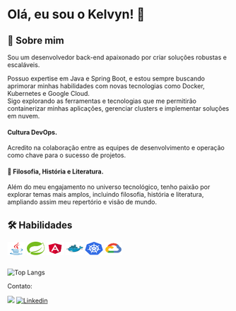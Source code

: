 
# Olá, eu sou o Kelvyn! 👋  




## 🚀 Sobre mim

Sou um desenvolvedor back-end apaixonado por criar soluções robustas e escaláveis.  

Possuo expertise em Java e Spring Boot, e estou sempre buscando aprimorar minhas habilidades com novas tecnologias como Docker, Kubernetes e Google Cloud.  
Sigo explorando as ferramentas e tecnologias que me permitirão containerizar minhas aplicações, gerenciar clusters e implementar soluções em nuvem.  

#### Cultura DevOps.
Acredito na colaboração entre as equipes de desenvolvimento e operação como chave para o sucesso de projetos.  

#### 🧩 Filosofia, História e Literatura.
Além do meu engajamento no universo tecnológico, tenho paixão por explorar temas mais amplos, 
incluindo filosofia, história e literatura, ampliando assim meu repertório e visão de mundo.  




## 🛠 Habilidades


<div>

<img align="center" alt="Kelvyn-Java" height="30" width="40" src="https://raw.githubusercontent.com/devicons/devicon/master/icons/java/java-original.svg">
<img align="center" alt="Kelvyn-Spring" height="30" width="40" src="https://raw.githubusercontent.com/devicons/devicon/master/icons/spring/spring-original.svg">
<img align="center" alt="Kelvyn-angular" height="30" width="40" src="https://raw.githubusercontent.com/devicons/devicon/master/icons/angular/angular-original.svg">
<img align="center" alt="Kelvyn-Docker" height="30" width="40" src="https://raw.githubusercontent.com/devicons/devicon/master/icons/docker/docker-original.svg">
<img align="center" alt="Kelvyn-kubernetes" height="30" width="40" src="https://raw.githubusercontent.com/devicons/devicon/master/icons/kubernetes/kubernetes-original.svg">
<img align="center" alt="Kelvyn-google" height="30" width="40" src="https://raw.githubusercontent.com/devicons/devicon/master/icons/googlecloud/googlecloud-original.svg">

</div><br> 

![Top Langs](https://github-readme-stats.vercel.app/api/top-langs/?username=KelvynAmaral&layout=compact&theme=radical)




Contato: 

<a href = "mailto:kelvyn.candido@gmail.com"><img src="https://img.shields.io/badge/-Gmail-%23333?style=for-the-badge&logo=gmail&logoColor=white" target="_blank"></a>
 [![Linkedin](https://img.shields.io/badge/LinkedIn-0077B5?style=for-the-badge&logo=linkedin&logoColor=white)](https://www.linkedin.com/in/kelvyncandido/)
